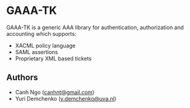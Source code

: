 GAAA-TK
=======

GAAA-TK is a generic AAA library for authentication, authorization and accounting which supports:

 * XACML policy language
 * SAML assertions
 * Proprietary XML based tickets 

Authors
-------
* Canh Ngo (canhnt@gmail.com)
* Yuri Demchenko (y.demchenko@uva.nl)
